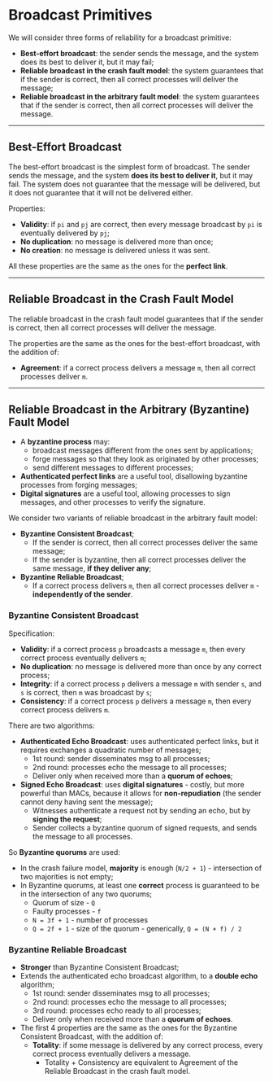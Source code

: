 # Broadcast Primitives

We will consider three forms of reliability for a broadcast primitive:

- **Best-effort broadcast**: the sender sends the message, and the system does its best to deliver it, but it may fail;
- **Reliable broadcast in the crash fault model**: the system guarantees that if the sender is correct, then all correct processes will deliver the message;
- **Reliable broadcast in the arbitrary fault model**: the system guarantees that if the sender is correct, then all correct processes will deliver the message.

---

## Best-Effort Broadcast

The best-effort broadcast is the simplest form of broadcast. The sender sends the message, and the system **does its best to deliver it**, but it may fail. The system does not guarantee that the message will be delivered, but it does not guarantee that it will not be delivered either.

Properties:

- **Validity**: if `pi` and `pj` are correct, then every message broadcast by `pi` is eventually delivered by `pj`;
- **No duplication**: no message is delivered more than once;
- **No creation**: no message is delivered unless it was sent.

All these properties are the same as the ones for the **perfect link**.

---

## Reliable Broadcast in the Crash Fault Model

The reliable broadcast in the crash fault model guarantees that if the sender is correct, then all correct processes will deliver the message.

The properties are the same as the ones for the best-effort broadcast, with the addition of:

- **Agreement**: if a correct process delivers a message `m`, then all correct processes deliver `m`.

---

## Reliable Broadcast in the Arbitrary (Byzantine) Fault Model

- A **byzantine process** may:
  - broadcast messages different from the ones sent by applications;
  - forge messages so that they look as originated by other processes;
  - send different messages to different processes;
- **Authenticated perfect links** are a useful tool, disallowing byzantine processes from forging messages;
- **Digital signatures** are a useful tool, allowing processes to sign messages, and other processes to verify the signature.

We consider two variants of reliable broadcast in the arbitrary fault model:

- **Byzantine Consistent Broadcast**;
  - If the sender is correct, then all correct processes deliver the same message;
  - If the sender is byzantine, then all correct processes deliver the same message, **if they deliver any**;
- **Byzantine Reliable Broadcast**;
  - If a correct process delivers `m`, then all correct processes deliver `m` - **independently of the sender**.

### Byzantine Consistent Broadcast

Specification:

- **Validity**: if a correct process `p` broadcasts a message `m`, then every correct process eventually delivers `m`;
- **No duplication**: no message is delivered more than once by any correct process;
- **Integrity**: if a correct process `p` delivers a message `m` with sender `s`, and `s` is correct, then `m` was broadcast by `s`;
- **Consistency**: if a correct process `p` delivers a message `m`, then every correct process delivers `m`.

There are two algorithms:

- **Authenticated Echo Broadcast**: uses authenticated perfect links, but it requires exchanges a quadratic number of messages;
  - 1st round: sender disseminates msg to all processes;
  - 2nd round: processes echo the message to all processes;
  - Deliver only when received more than a **quorum of echoes**;
- **Signed Echo Broadcast**: uses **digital signatures** - costly, but more powerful than MACs, because it allows for **non-repudiation** (the sender cannot deny having sent the message);
  - Witnesses authenticate a request not by sending an echo, but by **signing the request**;
  - Sender collects a byzantine quorum of signed requests, and sends the message to all processes.

So **Byzantine quorums** are used:

- In the crash failure model, **majority** is enough (`N/2 + 1`) - intersection of two majorities is not empty;
- In Byzantine quorums, at least one **correct** process is guaranteed to be in the intersection of any two quorums;
  - Quorum of size - `Q`
  - Faulty processes - `f`
  - `N = 3f + 1` - number of processes
  - `Q = 2f + 1` - size of the quorum - generically, `Q = (N + f) / 2`

### Byzantine Reliable Broadcast

- **Stronger** than Byzantine Consistent Broadcast;
- Extends the authenticated echo broadcast algorithm, to a **double echo** algorithm;
  - 1st round: sender disseminates msg to all processes;
  - 2nd round: processes echo the message to all processes;
  - 3rd round: processes echo ready to all processes;
  - Deliver only when received more than a **quorum of echoes**.
- The first 4 properties are the same as the ones for the Byzantine Consistent Broadcast, with the addition of:
  - **Totality**: if some message is delivered by any correct process, every correct process eventually delivers a message.
    - Totality + Consistency are equivalent to Agreement of the Reliable Broadcast in the crash fault model.
